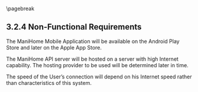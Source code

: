 \pagebreak

## 3.2.4 Non-Functional Requirements

The ManiHome Mobile Application will be available on the Android Play Store and later on the Apple App Store.

The ManiHome API server will be hosted on a server with high Internet capability. The hosting provider to be used will be determined later in time.

The speed of the User’s connection will depend on his Internet speed rather than characteristics of this system.
